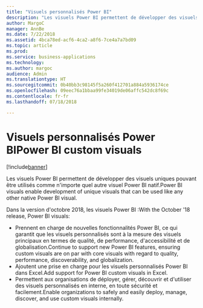 ```yaml
---
title: "Visuels personnalisés Power BI"
description: "Les visuels Power BI permettent de développer des visuels uniques pouvant être utilisés comme n'importe quel autre visuel Power BI natif."
author: MargoC
manager: AnnBe
ms.date: 7/22/2018
ms.assetid: 4bca78ed-acf6-4ca2-a8f6-7ce4a7a7bd09
ms.topic: article
ms.prod: 
ms.service: business-applications
ms.technology: 
ms.author: margoc
audience: Admin
ms.translationtype: HT
ms.sourcegitcommit: 0b40bb3c98145f5a260f412701a884a5936174ce
ms.openlocfilehash: 09eec76a1bbaa99fe34019de06affc542dc8f69c
ms.contentlocale: fr-fr
ms.lasthandoff: 07/18/2018

---
```


# <a name="power-bi-custom-visuals"></a><span data-ttu-id="c40b1-103">Visuels personnalisés Power BI</span><span class="sxs-lookup"><span data-stu-id="c40b1-103">Power BI custom visuals</span></span>

[!include[banner](../../../includes/banner.md)]

<span data-ttu-id="c40b1-104">Les visuels Power BI permettent de développer des visuels uniques pouvant être utilisés comme n'importe quel autre visuel Power BI natif.</span><span class="sxs-lookup"><span data-stu-id="c40b1-104">Power BI visuals enable development of unique visuals that can be used like any other native Power BI visual.</span></span>

<span data-ttu-id="c40b1-105">Dans la version d'octobre 2018, les visuels Power BI :</span><span class="sxs-lookup"><span data-stu-id="c40b1-105">With the October '18 release, Power BI visuals:</span></span>

- <span data-ttu-id="c40b1-106">Prennent en charge de nouvelles fonctionnalités Power BI, ce qui garantit que les visuels personnalisés sont à la mesure des visuels principaux en termes de qualité, de performance, d'accessibilité et de globalisation.</span><span class="sxs-lookup"><span data-stu-id="c40b1-106">Continue to support new Power BI features, ensuring custom visuals are   on par with core visuals with regard to quality, performance,   discoverability, and globalization.</span></span>
- <span data-ttu-id="c40b1-107">Ajoutent une prise en charge pour les visuels personnalisés Power BI dans Excel.</span><span class="sxs-lookup"><span data-stu-id="c40b1-107">Add support for Power BI custom visuals in Excel.</span></span>
- <span data-ttu-id="c40b1-108">Permettent aux organisations de déployer, gérer, découvrir et d'utiliser des visuels personnalisés en interne, en toute sécurité et facilement.</span><span class="sxs-lookup"><span data-stu-id="c40b1-108">Enable organizations to safely and easily deploy, manage, discover, and use   custom visuals internally.</span></span>





